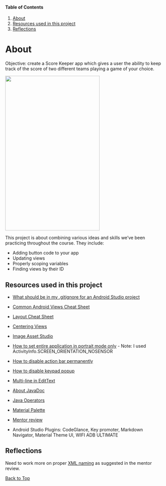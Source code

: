 #### Table of Contents
  1. [About](#about)
  2. [Resources used in this project](#resources-used-in-this-project)
  3. [Reflections](#reflections)

  # About
  Objective: create a Score Keeper app which gives a user the ability to keep track of the score of two different teams playing a game of your choice.

<img src="https://i.imgur.com/8MklbL6.jpg" width="300" height="490">

This project is about combining various ideas and skills we’ve been practicing throughout the course. They include:
* Adding button code to your app
* Updating views
* Properly scoping variables
* Finding views by their ID


## Resources used in this project

* [What should be in my .gitignore for an Android Studio project](https://stackoverflow.com/a/17803964/8651044)

* [Common Android Views Cheat Sheet](https://drive.google.com/file/d/0B5XIkMkayHgRMVljUVIyZzNmQUU/view)

* [Layout Cheat Sheet](https://s3.amazonaws.com/video.udacity-data.com/topher/2016/June/576abcfc_layout-cheat-sheet/layout-cheat-sheet.pdf)

* [Centering Views](https://android.jlelse.eu/centering-views-in-android-layouts-547930621de7)

* [Image Asset Studio](https://developer.android.com/studio/write/image-asset-studio.html)

* [How to set entire application in portrait mode only](https://stackoverflow.com/a/9784269/8651044) - Note: I used ActivityInfo.SCREEN_ORIENTATION_NOSENSOR

* [How to disable action bar permanently](https://stackoverflow.com/a/44754842/8651044)

* [How to disable keypad popup](https://stackoverflow.com/questions/10611833/how-to-disable-keypad-popup-when-on-edittext/13908440#13908440)

* [Multi-line in EditText](https://stackoverflow.com/a/4233683/8651044)

* [About JavaDoc](https://stackoverflow.com/questions/19172015/what-exactly-is-javadoc/19172263#19172263)

* [Java Operators](http://www.mathcs.emory.edu/~cheung/Courses/170/Syllabus/04/shorthand.html)

* [Material Palette](https://www.materialpalette.com/indigo/red)

* [Mentor review](https://review.udacity.com/#!/reviews/1261568/shared)

* Android Studio Plugins: CodeGlance, Key promoter, Markdown Navigator, Material Theme UI, WIFI ADB ULTIMATE

## Reflections

Need to work more on proper [XML naming](https://jeroenmols.com/blog/2016/03/07/resourcenaming/) as suggested in the mentor review.

[Back to Top](#table-of-contents)
